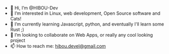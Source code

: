 - 👋 Hi, I’m @HIBOU-Dev
- 👀 I’m interested in Linux, web development, Open Source software and Cats!
- 🌱 I’m currently learning Javascript, python, and eventually I'll learn some Rust ;)
- 💞️ I’m looking to collaborate on Web Apps, or really any cool looking project
- 📫 How to reach me: hibou.devel@gmail.com

